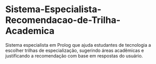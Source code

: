 # Sistema-Especialista-Recomendacao-de-Trilha-Academica
Sistema especialista em Prolog que ajuda estudantes de tecnologia a escolher trilhas de especialização, sugerindo áreas acadêmicas e justificando a recomendação com base em respostas do usuário.
